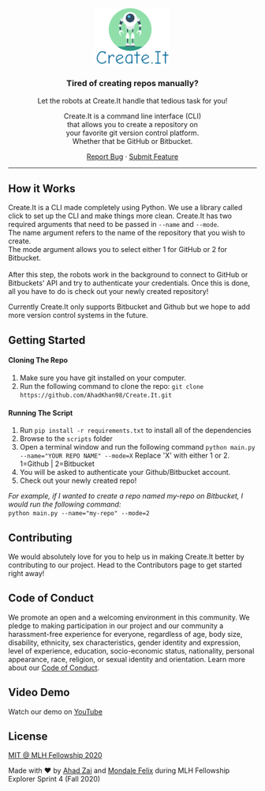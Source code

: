 <p align="center">
  <img src="./assets/logo.PNG" width="30%" alt="Logo">
  <h3 align="center">Tired of creating repos manually?</h3>
  <p align="center">Let the robots at Create.It handle that tedious task for you!</p>
  <p align="center">Create.It is a command line interface (CLI) <br />that allows you to create a repository on <br />your favorite git version control platform. <br />Whether that be GitHub or Bitbucket. </p>
  <p align="center">
    <a href="https://github.com/AhadKhan98/Create.It/issues">Report Bug</a>
    ·
    <a href="https://github.com/AhadKhan98/Create.It/issues">Submit Feature</a>
  </p>
</p>
<hr>

## How it Works
Create.It is a CLI made completely using Python. We use a library called click to set up the CLI and make things more clean. Create.It has two required arguments that need to be passed in ```--name``` and ```--mode```.
<br />
The name argument refers to the name of the repository that you wish to create. 
<br />
The mode argument allows you to select either 1 for GitHub or 2 for Bitbucket. 
<br />
<br />
After this step, the robots work in the background to connect to GitHub or Bitbuckets' API and try to authenticate your credentials. Once this is done, all you have to do is check out your newly created repository!

Currently Create.It only supports Bitbucket and Github but we hope to add more version control systems in the future.

## Getting Started

#### Cloning The Repo
1. Make sure you have git installed on your computer.
2. Run the following command to clone the repo: ```git clone https://github.com/AhadKhan98/Create.It.git```

#### Running The Script
1. Run ```pip install -r requirements.txt``` to install all of the dependencies
1. Browse to the ```scripts``` folder
2. Open a terminal window and run the following command ```python main.py --name="YOUR REPO NAME" --mode=X``` Replace 'X' with either 1 or 2. 1=Github | 2=Bitbucket 
3. You will be asked to authenticate your Github/Bitbucket account.
4. Check out your newly created repo!


*For example, if I wanted to create a repo named my-repo on Bitbucket, I would run the following command:* 
<br />
```python main.py --name="my-repo" --mode=2```

## Contributing
We would absolutely love for you to help us in making Create.It better by contributing to our project. Head to the Contributors page to get started right away!

## Code of Conduct
We promote an open and a welcoming environment in this community. We pledge to making participation in our project and our community a harassment-free experience for everyone, regardless of age, body size, disability, ethnicity, sex characteristics, gender identity and expression, level of experience, education, socio-economic status, nationality, personal appearance, race, religion, or sexual identity and orientation.
Learn more about our [Code of Conduct](https://github.com/AhadKhan98/Create.It/blob/master/CODE-OF-CONDUCT.md).

## Video Demo
Watch our demo on [YouTube](https://google.com/)

## License
[MIT @ MLH Fellowship 2020](https://github.com/AhadKhan98/Create.It/blob/master/LICENSE)

Made with ❤ by [Ahad Zai](https://github.com/ahadkhan98) and [Mondale Felix](https://github.com/MondaleFelix) during MLH Fellowship Explorer Sprint 4 (Fall 2020)

